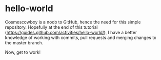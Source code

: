 # hello-world

Cosmoscowboy is a noob to GitHub, hence the need for this simple repository. Hopefully at the end of this tutorial (https://guides.github.com/activities/hello-world/), I have a better knowledge of working with commits, pull requests and merging changes to the master branch. 

Now, get to work!
